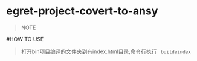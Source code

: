 # egret-project-covert-to-ansy
>NOTE  

#HOW TO USE
>打开bin项目编译的文件夹到有index.html目录,命令行执行 ``` buildeindex```
